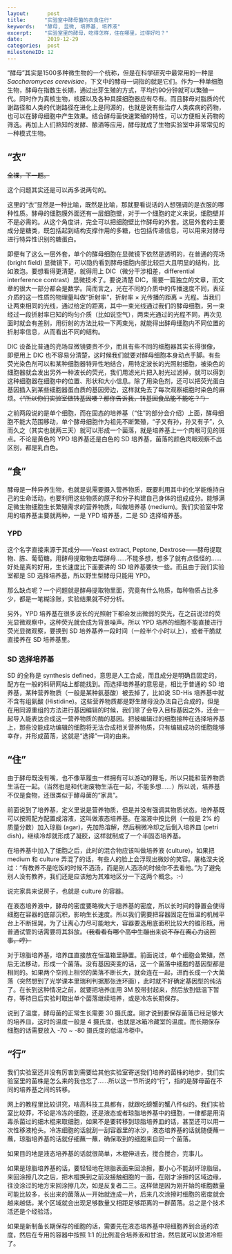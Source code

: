 ```yaml
---
layout:      post
title:      "实验室中酵母菌的衣食住行"
keywords:   "酵母, 显微, 培养基, 培养液"
excerpt:    "实验室里的酵母，吃得怎样，住在哪里，过得好吗？"
date:        2019-12-29
categories:  post
milestoneID: 12
---
```


“酵母”其实是1500多种微生物的一个统称，但是在科学研究中最常用的一种是 _Saccharomyces cerevisiae_，下文中的酵母一词指的就是它们。作为一种单细胞生物，酵母在指数生长期，通过出芽生殖的方式，平均约90分钟就可以繁殖一代。同时作为真核生物，核膜以及各种具膜细胞器应有尽有。而且酵母对脂质的代谢路径和人类的代谢路径在进化上是同源的，也就是说有些治疗人类疾病的药物，也可以在酵母细胞中产生效果。结合酵母菌快速繁殖的特性，可以方便相关药物的筛选。再加上人们熟知的发酵、酿酒等应用，酵母就成了生物实验室中非常常见的一种模式生物。

## “衣”

~~全裸，下一题。~~

这个问题其实还是可以再多说两句的。

这里的“衣”显然是一种比喻，既然是比喻，那就要看说话的人想强调的是衣服的哪种性质。酵母的细胞膜外面还有一层细胞壁，对于一个细胞的定义来说，细胞壁并不是必需的。从这个角度讲，完全可以把细胞壁比作酵母的外套。这层外套的主要成分是糖类，既包括起到结构支撑作用的多糖，也包括传递信息，可以用来对酵母进行特异性识别的糖蛋白。

即便有了这么一层外套，单个的酵母细胞在显微镜下依然是透明的，在普通的亮场 (bright field) 显微镜下，可以隐约看到酵母细胞内部比较巨大且明显的结构，比如液泡。要想看得更清楚，就得用上 DIC（微分干涉相差，differential interference contrast）显微技术了。要说清楚 DIC，需要一篇独立的文章，而文章的很大一部分都会是数学。简而言之，光在不同的介质中的传播速度不同，表征介质的这一性质的物理量叫做“折射率”，折射率 × 光传播的距离 = 光程。当我们让两束相同的光线，通过给定的距离，其中一束光线通过我们的酵母细胞，另一束经过一段折射率已知的均匀介质（比如说空气），两束光通过的光程不同，再次见面时就会有差别，用衍射的方法比较一下两束光，就能得出酵母细胞内不同位置的折射率信息，从而看出不同的结构。

DIC 设备比普通的亮场显微镜要贵不少，而且有些不同的细胞器其实长得很像，即便用上 DIC 也不容易分清楚，这时候我们就要对酵母细胞本身动点手脚。有些荧光染色剂可以和某种细胞器特异性地结合，用特定波长的光照射细胞，被染色的细胞器就会发出另外一种波长的荧光，我们用滤光片把入射光过滤掉，就可以得到这种细胞器在细胞中的位置、形状和大小信息。除了用染色剂，还可以把荧光蛋白基因插入到某些细胞器蛋白质的基因旁边，这样就免去了每次观察细胞时染色的麻烦。~~（“所以你们实验室做转基因喽？那你告诉我，转基因食品能不能吃？”）~~

之前两段说的是单个细胞，而在固态的培养基（“住”的部分会介绍）上面，酵母细胞不能大范围移动，单个酵母细胞作为祖先不断繁殖，“子又有孙，孙又有子”，久而久之（其实也就两三天）就可以形成一个菌落，就是培养基上一个肉眼可见的斑点。不论是黄色的 YPD 培养基还是白色的 SD 培养基，菌落的颜色肉眼观察不出区别，都是乳白色。

## “食”

酵母是一种异养生物，也就是说需要摄入营养物质，既要利用其中的化学能维持自己的生命活动，也要利用这些物质的原子和分子构建自己身体的组成成分。能够满足微生物细胞生长繁殖需求的营养物质，叫做培养基 (medium)。我们实验室中常用的培养基主要就两种，一是 YPD 培养基，二是 SD 选择培养基。

### YPD

这个名字直接来源于其成分——Yeast extract, Peptone, Dextrose——酵母提取物、胨、葡萄糖。用酵母提取物去喂酵母……不能多想，想多了就有点怪怪的……好处是真的好用，生长速度比下面要讲的 SD 培养基要快一些。而且由于我们实验室都是 SD 选择培养基，所以野生型酵母只能用 YPD。

那么缺点呢？一个问题就是酵母提取物里面，究竟有什么物质，每种物质占比多少，都是一笔糊涂账，实验结果就不好分析。

另外，YPD 培养基在很多波长的光照射下都会发出微弱的荧光，在之前说过的荧光显微观察中，这种荧光就会成为背景噪声。所以 YPD 培养的细胞不能直接进行荧光显微观察，要换到 SD 培养基养一段时间（一般半个小时以上），或者干脆就直接养在 SD 培养基里。

### SD 选择培养基

SD 的全称是 synthesis defined，意思是人工合成，而且成分是明确且固定的，配方在一般的科研网站上都能找到。而选择培养基的意思是，相比于普通的 SD 培养基，某种营养物质（一般是某种氨基酸）被去掉了，比如说 SD-His 培养基中就不含有组氨酸 (Histidine)。这些营养物质都是野生酵母没办法自己合成的，但是在用同源重组的方法进行基因编辑的时候，我们除了会导入目标基因之外，还会一起导入能表达合成这一营养物质的酶的基因。把被编辑过的细胞接种在选择培养基上，那些没能成功编辑的细胞将无法合成相关营养物质，只有编辑成功的细胞能够幸存，并形成菌落，这就是“选择”一词的由来。

## “住”

由于酵母既没有嘴，也不像草履虫一样拥有可以游动的鞭毛，所以只能和营养物质生活在一起。（当然也是和代谢废物生活在一起，不能多想……）所以说，培养基不仅是食物，还很类似于酵母菌的“家具”。

前面说到了培养基，定义里说是营养物质，但是并没有强调其物质状态。培养基既可以按照配方配置成溶液，这叫做液态培养基。在溶液中按比例（一般是 2% 的质量分数）加入琼脂 (agar)，先加热溶解，然后稍微冷却之后倒入培养皿 (petri dish)，继续冷却就形成了凝胶，这样就制成了一个半固态培养基。

在培养基中加入了细胞之后，此时的混合物应该叫做培养液 (culture)，如果把 medium 和 culture 弄混了的话，有些人的脸上会浮现出微妙的笑容。屠格涅夫说过：“有教养不是吃饭的时候不洒汤，而是别人洒汤的时候你不去看他。”为了避免别人没有教养，我们还是应该勉为其难地区分一下这两个概念。:-)

说完家具来说房子，也就是 culture 的容器。

在液态培养液中，酵母的密度要略微大于培养基的密度，所以长时间的静置会使得细胞在容器的底部沉积，影响生长速度。所以我们需要把容器固定在恒温的机械平台上不断摇晃，为了让离心力尽可能地大，容器要选用底面积比较大的锥形瓶，用普通试管的话需要将其斜放。~~（我看看有哪个高中生蹦出来说不存在离心力这回事，哼）~~

对于琼脂培养基，培养皿直接放在恒温箱里静置。前面说过，单个细胞会繁殖，然后无法移动，形成一个菌落。没有基因突变的话，这一个菌落中细胞的基因型都是相同的。如果两个空间上相邻的菌落不断长大，就会连在一起，进而长成一个大菌落（突然想到了光学课本里瑞利判据那张连环画），此时就不好确定基因型的纯洁了。在长到这种情况之前，就要把培养皿用 3M 胶带封起来，然后放到低温下暂存，等待日后实验时取出单个菌落继续培养，或是冷冻长期保存。

说到了温度，酵母菌的正常生长需要 30 摄氏度。刚才说到要保存菌落已经足够大的培养皿，这时的温度一般是 4 摄氏度，也就是冰箱冷藏室的温度。而长期保存细胞的话需要放入 -70 ~ -80 摄氏度的低温冷柜中。

## “行”

我们实验室还并没有厉害到需要给其他实验室寄送我们培养的菌株的地步，我们实验室里的菌株是怎么来的我也忘了……所以这一节所说的“行”，指的是酵母菌在不同的培养基之间的转移。

网上的教程里比较讲究，啥高科技工具都有，就跟吃螃蟹的蟹八件似的。我们实验室比较莽，不论是冷冻的细胞，还是液态或者琼脂培养基中的细胞，一律都是用消毒杀菌过的细木棍来取细胞，如果不是要转移到琼脂培养皿的话，甚至还可以用一次性移液枪头。冷冻细胞的话就刮一刮容器里的冰沙，液态培养基的话就随便蘸一蘸，琼脂培养基的话就仔细蘸一蘸，确保取到的细胞来自同一个菌落。

如果目的地是液态培养基的话就很简单，木棍伸进去，搅合搅合，完事儿。

如果是琼脂培养基的话，要轻轻地在琼脂表面来回涂擦，要小心不能刮坏琼脂层。来回涂擦几次之后，把木棍换到之前没接触细胞的一面，在刚才涂擦的区域边缘，往没涂过的地方来回涂擦几次，如是反复者二三。这样做是因为刚开始的细胞数量可能比较多，长出来的菌落从一开始就连成一片，后来几次涂擦时细胞的密度就会越来越低，某个区域就会出现足够数量又相距足够距离的一群菌落。总之是个技术活还是个经验活。

如果是新制备长期保存的细胞的话，需要先在液态培养基中将细胞养到合适的浓度，然后在专用的容器中按照 1:1 的比例混合培养液和甘油，然后就可以放进冷柜了。